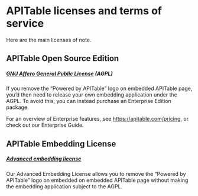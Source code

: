 # APITable licenses and terms of service

Here are the main licenses of note.

## APITable Open Source Edition

##### [GNU Affero General Public License](https://github.com/apitable/apitable/blob/main/LICENSE) (AGPL)

If you remove the “Powered by APITable” logo on embedded APITable page, you’d then need to release your own embedding application under the AGPL. To avoid this, you can instead purchase an Enterprise Edition package.

For an overview of Enterprise features, see https://apitable.com/pricing, or check out our Enterprise Guide.

## APITable Embedding License

##### [Advanced embedding license](./licenses/LICENSE-EMBEDDING)

Our Advanced Embedding License allows you to remove the “Powered by APITable” logo on embedded on embedded APITable page without making the embedding application subject to the AGPL.